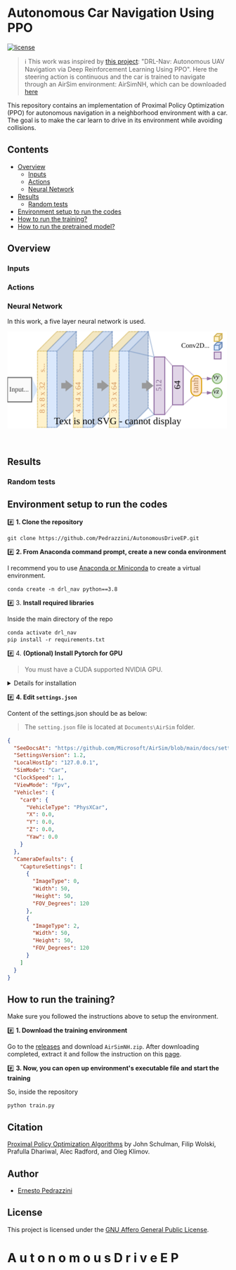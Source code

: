 # Autonomous Car Navigation Using PPO
[![license](https://img.shields.io/badge/license-AGPL%203.0-%23F65314?style=flat-square)](LICENSE)

> ℹ️ This work was inspired by [this project](https://github.com/bilalkabas/DRL-Nav): "DRL-Nav: Autonomous UAV Navigation via Deep Reinforcement Learning Using PPO". Here the steering action is continuous and the car is trained to navigate through an AirSim environment: AirSimNH, which can be downloaded [here](https://github.com/microsoft/airsim/releases)

This repository contains an implementation of Proximal Policy Optimization (PPO) for autonomous navigation in a neighborhood environment with a car. The goal is to make the car learn to drive in its environment while avoiding collisions.

## Contents

  - [Overview](#overview)
    - [Inputs](#inputs)
    - [Actions](#actions)
    - [Neural Network](#neural-network)
  - [Results](#results)
    - [Random tests](#random-tests)
  - [Environment setup to run the codes](#environment-setup-to-run-the-codes)
  - [How to run the training?](#how-to-run-the-training)
  - [How to run the pretrained model?](#how-to-run-the-pretrained-model)

## Overview

### Inputs


### Actions


### Neural Network
In this work, a five layer neural network is used.

<p align="left">
  <img src="figures/net.svg" width="500" />
</p> <br>

## Results


### Random tests


## Environment setup to run the codes
#️⃣ **1. Clone the repository**

```
git clone https://github.com/Pedrazzini/AutonomousDriveEP.git
```

#️⃣ **2. From Anaconda command prompt, create a new conda environment**

I recommend you to use [Anaconda or Miniconda](https://www.anaconda.com/products/individual-d) to create a virtual environment.

```
conda create -n drl_nav python==3.8
```

#️⃣ 3. **Install required libraries**

Inside the main directory of the repo

```
conda activate drl_nav
pip install -r requirements.txt
```

#️⃣ 4. **(Optional) Install Pytorch for GPU**

> You must have a CUDA supported NVIDIA GPU.


<details>
<summary>Details for installation</summary>

<!-- - [Install CUDA](https://docs.nvidia.com/cuda/cuda-installation-guide-microsoft-windows/index.html) -->
- [Install Pytorch with the compatible CUDA version](https://pytorch.org/get-started/locally/)

For this project, I used CUDA 11.0 and the following conda installation command to install Pytorch:

```
conda install pytorch==1.7.1 torchvision==0.8.2 torchaudio==0.7.2 cudatoolkit=11.0 -c pytorch
```

</details>

#️⃣ **4. Edit `settings.json`**

Content of the settings.json should be as below:

> The `setting.json` file is located at `Documents\AirSim` folder.

```json
{
  "SeeDocsAt": "https://github.com/Microsoft/AirSim/blob/main/docs/settings.md",
  "SettingsVersion": 1.2,
  "LocalHostIp": "127.0.0.1",
  "SimMode": "Car",
  "ClockSpeed": 1,
  "ViewMode": "Fpv",
  "Vehicles": {
    "car0": {
      "VehicleType": "PhysXCar",
      "X": 0.0,
      "Y": 0.0,
      "Z": 0.0,
      "Yaw": 0.0
    }
  },
  "CameraDefaults": {
    "CaptureSettings": [
      {
        "ImageType": 0,
        "Width": 50,
        "Height": 50,
        "FOV_Degrees": 120
      },
      {
        "ImageType": 2,
        "Width": 50,
        "Height": 50,
        "FOV_Degrees": 120
      }
    ]
  }
}
```

## How to run the training?
Make sure you followed the instructions above to setup the environment.

#️⃣ **1. Download the training environment**

Go to the [releases](https://github.com/microsoft/airsim/releases) and download `AirSimNH.zip`. After downloading completed, extract it and follow the instruction on this [page](https://microsoft.github.io/AirSim/build_windows/).

#️⃣ **3. Now, you can open up environment's executable file and start the training**

So, inside the repository
```
python train.py
```



## Citation

[Proximal Policy Optimization Algorithms](https://arxiv.org/abs/1707.06347) by John Schulman, Filip Wolski, Prafulla Dhariwal, Alec Radford, and Oleg Klimov.


## Author

- [Ernesto Pedrazzini](https://github.com/Pedrazzini)

## License

This project is licensed under the [GNU Affero General Public License](LICENSE).
#   A u t o n o m o u s D r i v e E P

